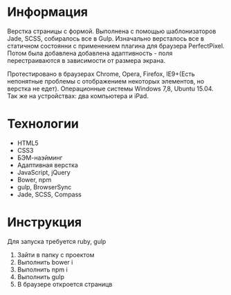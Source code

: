 # Информация

Верстка страницы с формой. 
Выполнена с помощью шаблонизаторов Jade, SCSS, собиралось все в Gulp. 
Изначально версталось все в статичном состоянни с применением плагина для браузера PerfectPixel. Потом была добавлена добавлена адаптивность - поля перестраиваются в зависимости от размера экрана.

Протестировано в браузерах Chrome, Opera, Firefox, IE9+(Есть непонятные проблемы с отображением некоторых элементов, но верстка не едет). Операционные системы Windows 7,8, Ubuntu 15.04. Так же на устройствах: два компьютера и iPad.

# Технологии

- HTML5
- CSS3
- БЭМ-наэйминг
- Адаптивная верстка
- JavaScript, jQuery
- Bower, npm
- gulp, BrowserSync
- Jade, SCSS, Compass

# Инструкция

Для запуска требуется ruby, gulp

1. Зайти в папку с проектом
2. Выполнить bower i
3. Выполнить npm i
4. Выполнить gulp
5. В браузере откроется страницв